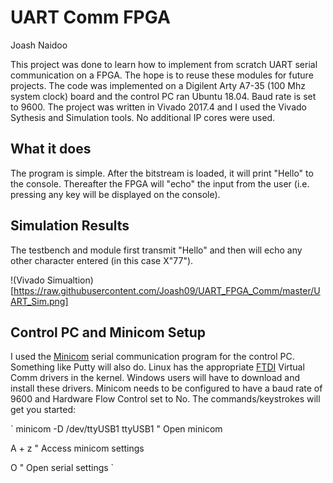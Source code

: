 # UART Comm FPGA

Joash Naidoo

This project was done to learn how to implement from scratch UART serial communication on a FPGA. The hope is to reuse these modules for future projects. The code was implemented on a Digilent Arty A7-35 (100 Mhz system clock) board and the control PC ran Ubuntu 18.04. Baud rate is set to 9600. The project was written in Vivado 2017.4 and I used the Vivado Sythesis and Simulation tools. No additional IP cores were used.

## What it does

The program is simple. After the bitstream is loaded, it will print "Hello" to the console. Thereafter the FPGA will "echo" the input from the user (i.e. pressing any key will be displayed on the console). 

## Simulation Results

The testbench and module first transmit "Hello" and then will echo any other character entered (in this case X"77"). 

!(Vivado Simualtion)[https://raw.githubusercontent.com/Joash09/UART_FPGA_Comm/master/UART_Sim.png]

## Control PC and Minicom Setup

I used the [Minicom](https://wiki.emacinc.com/wiki/Getting_Started_With_Minicom#Running_Minicom) serial communication program for the control PC. Something like Putty will also do. Linux has the appropriate [FTDI](https://www.ftdichip.com/Support/Documents/InstallGuides.htm) Virtual Comm drivers in the kernel. Windows users will have to download and install these drivers. Minicom needs to be configured to have a baud rate of 9600 and Hardware Flow Control set to No. The commands/keystrokes will get you started:

`
minicom -D /dev/ttyUSB1 ttyUSB1 " Open minicom


<Cr>A + z " Access minicom settings


O " Open serial settings
`
